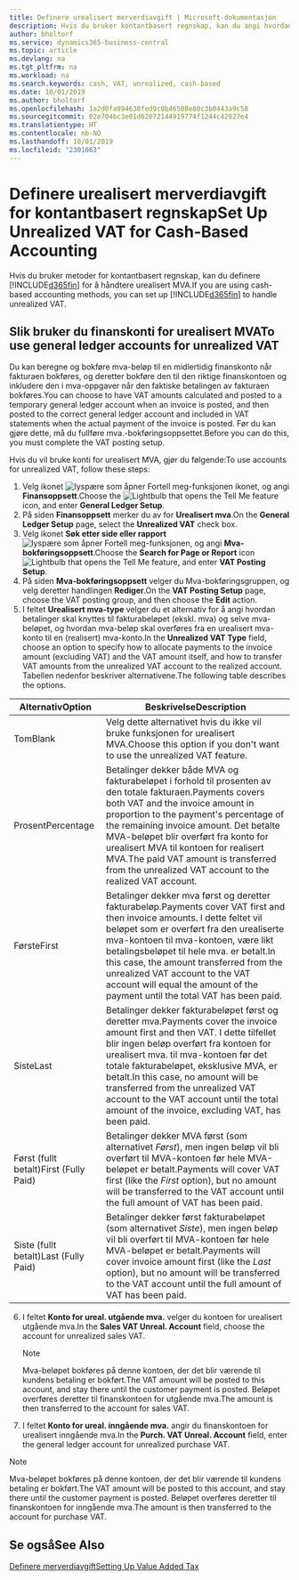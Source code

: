 ```yaml
---
title: Definere urealisert merverdiavgift | Microsoft-dokumentasjon
description: Hvis du bruker kontantbasert regnskap, kan du angi hvordan urealisert MVA for salg og innkjøp skal håndteres.
author: bholtorf
ms.service: dynamics365-business-central
ms.topic: article
ms.devlang: na
ms.tgt_pltfrm: na
ms.workload: na
ms.search.keywords: cash, VAT, unrealized, cash-based
ms.date: 10/01/2019
ms.author: bholtorf
ms.openlocfilehash: 1a2d0fa994638fed9c0b46508e80c3b0443a9c58
ms.sourcegitcommit: 02e704bc3e01d62072144919774f1244c42827e4
ms.translationtype: HT
ms.contentlocale: nb-NO
ms.lasthandoff: 10/01/2019
ms.locfileid: "2301663"
---
```

# <a name="set-up-unrealized-vat-for-cash-based-accounting"></a><span data-ttu-id="46bd4-103">Definere urealisert merverdiavgift for kontantbasert regnskap</span><span class="sxs-lookup"><span data-stu-id="46bd4-103">Set Up Unrealized VAT for Cash-Based Accounting</span></span>
<span data-ttu-id="46bd4-104">Hvis du bruker metoder for kontantbasert regnskap, kan du definere [!INCLUDE[d365fin](includes/d365fin_md.md)] for å håndtere urealisert MVA.</span><span class="sxs-lookup"><span data-stu-id="46bd4-104">If you are using cash-based accounting methods, you can set up [!INCLUDE[d365fin](includes/d365fin_md.md)] to handle unrealized VAT.</span></span>

## <a name="to-use-general-ledger-accounts-for-unrealized-vat"></a><span data-ttu-id="46bd4-105">Slik bruker du finanskonti for urealisert MVA</span><span class="sxs-lookup"><span data-stu-id="46bd4-105">To use general ledger accounts for unrealized VAT</span></span>
<span data-ttu-id="46bd4-106">Du kan beregne og bokføre mva-beløp til en midlertidig finanskonto når fakturaen bokføres, og deretter bokføre den til den riktige finanskontoen og inkludere den i mva-oppgaver når den faktiske betalingen av fakturaen bokføres.</span><span class="sxs-lookup"><span data-stu-id="46bd4-106">You can choose to have VAT amounts calculated and posted to a temporary general ledger account when an invoice is posted, and then posted to the correct general ledger account and included in VAT statements when the actual payment of the invoice is posted.</span></span> <span data-ttu-id="46bd4-107">Før du kan gjøre dette, må du fullføre mva.-bokføringsoppsettet.</span><span class="sxs-lookup"><span data-stu-id="46bd4-107">Before you can do this, you must complete the VAT posting setup.</span></span>

<span data-ttu-id="46bd4-108">Hvis du vil bruke konti for urealisert MVA, gjør du følgende:</span><span class="sxs-lookup"><span data-stu-id="46bd4-108">To use accounts for unrealized VAT, follow these steps:</span></span>
1. <span data-ttu-id="46bd4-109">Velg ikonet ![lyspære som åpner Fortell meg-funksjonen](media/ui-search/search_small.png "Fortell hva du vil gjøre") ikonet, og angi **Finansoppsett**.</span><span class="sxs-lookup"><span data-stu-id="46bd4-109">Choose the ![Lightbulb that opens the Tell Me feature](media/ui-search/search_small.png "Tell me what you want to do") icon, and enter **General Ledger Setup**.</span></span>
2. <span data-ttu-id="46bd4-110">På siden **Finansoppsett** merker du av for **Urealisert mva**.</span><span class="sxs-lookup"><span data-stu-id="46bd4-110">On the **General Ledger Setup** page, select the **Unrealized VAT** check box.</span></span>
3. <span data-ttu-id="46bd4-111">Velg ikonet **Søk etter side eller rapport** ![lyspære som åpner Fortell meg-funksjonen](media/ui-search/search_small.png "Fortell hva du vil gjøre"), og angi **Mva-bokføringsoppsett**.</span><span class="sxs-lookup"><span data-stu-id="46bd4-111">Choose the **Search for Page or Report** icon ![Lightbulb that opens the Tell Me feature](media/ui-search/search_small.png "Tell me what you want to do"), and enter **VAT Posting Setup**.</span></span>
4. <span data-ttu-id="46bd4-112">På siden **Mva-bokføringsoppsett** velger du Mva-bokføringsgruppen, og velg deretter handlingen **Rediger**.</span><span class="sxs-lookup"><span data-stu-id="46bd4-112">On the **VAT Posting Setup** page, choose the VAT posting group, and then choose the **Edit** action.</span></span>
5. <span data-ttu-id="46bd4-113">I feltet **Urealisert mva-type** velger du et alternativ for å angi hvordan betalinger skal knyttes til fakturabeløpet (ekskl. mva) og selve mva-beløpet, og hvordan mva-beløp skal overføres fra en urealisert mva-konto til en (realisert) mva-konto.</span><span class="sxs-lookup"><span data-stu-id="46bd4-113">In the **Unrealized VAT Type** field, choose an option to specify how to allocate payments to the invoice amount (excluding VAT) and the VAT amount itself, and how to transfer VAT amounts from the unrealized VAT account to the realized account.</span></span> <span data-ttu-id="46bd4-114">Tabellen nedenfor beskriver alternativene.</span><span class="sxs-lookup"><span data-stu-id="46bd4-114">The following table describes the options.</span></span>

| <span data-ttu-id="46bd4-115">Alternativ</span><span class="sxs-lookup"><span data-stu-id="46bd4-115">Option</span></span> | <span data-ttu-id="46bd4-116">Beskrivelse</span><span class="sxs-lookup"><span data-stu-id="46bd4-116">Description</span></span> |
| --- | --- |
| <span data-ttu-id="46bd4-117">Tom</span><span class="sxs-lookup"><span data-stu-id="46bd4-117">Blank</span></span> | <span data-ttu-id="46bd4-118">Velg dette alternativet hvis du ikke vil bruke funksjonen for urealisert MVA.</span><span class="sxs-lookup"><span data-stu-id="46bd4-118">Choose this option if you don't want to use the unrealized VAT feature.</span></span> |
| <span data-ttu-id="46bd4-119">Prosent</span><span class="sxs-lookup"><span data-stu-id="46bd4-119">Percentage</span></span> | <span data-ttu-id="46bd4-120">Betalinger dekker både MVA og fakturabeløpet i forhold til prosenten av den totale fakturaen.</span><span class="sxs-lookup"><span data-stu-id="46bd4-120">Payments covers both VAT and the invoice amount in proportion to the payment's percentage of the remaining invoice amount.</span></span> <span data-ttu-id="46bd4-121">Det betalte MVA-beløpet blir overført fra konto for urealisert MVA til kontoen for realisert MVA.</span><span class="sxs-lookup"><span data-stu-id="46bd4-121">The paid VAT amount is transferred from the unrealized VAT account to the realized VAT account.</span></span> |
| <span data-ttu-id="46bd4-122">Første</span><span class="sxs-lookup"><span data-stu-id="46bd4-122">First</span></span> | <span data-ttu-id="46bd4-123">Betalinger dekker mva først og deretter fakturabeløp.</span><span class="sxs-lookup"><span data-stu-id="46bd4-123">Payments cover VAT first and then invoice amounts.</span></span> <span data-ttu-id="46bd4-124">I dette feltet vil beløpet som er overført fra den urealiserte mva-kontoen til mva-kontoen, være likt betalingsbeløpet til hele mva. er betalt.</span><span class="sxs-lookup"><span data-stu-id="46bd4-124">In this case, the amount transferred from the unrealized VAT account to the VAT account will equal the amount of the payment until the total VAT has been paid.</span></span> |
| <span data-ttu-id="46bd4-125">Siste</span><span class="sxs-lookup"><span data-stu-id="46bd4-125">Last</span></span> | <span data-ttu-id="46bd4-126">Betalinger dekker fakturabeløpet først og deretter mva.</span><span class="sxs-lookup"><span data-stu-id="46bd4-126">Payments cover the invoice amount first and then VAT.</span></span> <span data-ttu-id="46bd4-127">I dette tilfellet blir ingen beløp overført fra kontoen for urealisert mva. til mva-kontoen før det totale fakturabeløpet, eksklusive MVA, er betalt.</span><span class="sxs-lookup"><span data-stu-id="46bd4-127">In this case, no amount will be transferred from the unrealized VAT account to the VAT account until the total amount of the invoice, excluding VAT, has been paid.</span></span> |
| <span data-ttu-id="46bd4-128">Først (fullt betalt)</span><span class="sxs-lookup"><span data-stu-id="46bd4-128">First (Fully Paid)</span></span> | <span data-ttu-id="46bd4-129">Betalinger dekker MVA først (som alternativet _Først_), men ingen beløp vil bli overført til MVA-kontoen før hele MVA-beløpet er betalt.</span><span class="sxs-lookup"><span data-stu-id="46bd4-129">Payments will cover VAT first (like the _First_ option), but no amount will be transferred to the VAT account until the full amount of VAT has been paid.</span></span> |
| <span data-ttu-id="46bd4-130">Siste (fullt betalt)</span><span class="sxs-lookup"><span data-stu-id="46bd4-130">Last (Fully Paid)</span></span> | <span data-ttu-id="46bd4-131">Betalinger dekker først fakturabeløpet (som alternativet _Siste_), men ingen beløp vil bli overført til MVA-kontoen før hele MVA-beløpet er betalt.</span><span class="sxs-lookup"><span data-stu-id="46bd4-131">Payments will cover invoice amount first (like the _Last_ option), but no amount will be transferred to the VAT account until the full amount of VAT has been paid.</span></span> |

6. <span data-ttu-id="46bd4-132">I feltet **Konto for ureal. utgående mva.** velger du kontoen for urealisert utgående mva.</span><span class="sxs-lookup"><span data-stu-id="46bd4-132">In the **Sales VAT Unreal. Account** field, choose the account for unrealized sales VAT.</span></span>

    > [!NOTE]  
    > <span data-ttu-id="46bd4-133">Mva-beløpet bokføres på denne kontoen, der det blir værende til kundens betaling er bokført.</span><span class="sxs-lookup"><span data-stu-id="46bd4-133">The VAT amount will be posted to this account, and stay there until the customer payment is posted.</span></span> <span data-ttu-id="46bd4-134">Beløpet overføres deretter til finanskontoen for utgående mva.</span><span class="sxs-lookup"><span data-stu-id="46bd4-134">The amount is then transferred to the account for sales VAT.</span></span>
7. <span data-ttu-id="46bd4-135">I feltet **Konto for ureal. inngående mva.** angir du finanskontoen for urealisert inngående mva.</span><span class="sxs-lookup"><span data-stu-id="46bd4-135">In the **Purch. VAT Unreal. Account** field, enter the general ledger account for unrealized purchase VAT.</span></span>

> [!NOTE]  
> <span data-ttu-id="46bd4-136">Mva-beløpet bokføres på denne kontoen, der det blir værende til kundens betaling er bokført.</span><span class="sxs-lookup"><span data-stu-id="46bd4-136">The VAT amount will be posted to this account, and stay there until the customer payment is posted.</span></span> <span data-ttu-id="46bd4-137">Beløpet overføres deretter til finanskontoen for inngående mva.</span><span class="sxs-lookup"><span data-stu-id="46bd4-137">The amount is then transferred to the account for purchase VAT.</span></span>

## <a name="see-also"></a><span data-ttu-id="46bd4-138">Se også</span><span class="sxs-lookup"><span data-stu-id="46bd4-138">See Also</span></span>
[<span data-ttu-id="46bd4-139">Definere merverdiavgift</span><span class="sxs-lookup"><span data-stu-id="46bd4-139">Setting Up Value Added Tax</span></span>](finance-setup-vat.md)
